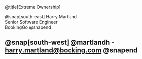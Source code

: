 @title[Extreme Ownership]

@snap[south-east]
<span class="smallText">
Harry Martland  
Senior Software Engineer  
BookingGo
</span>
@snapend

@snap[south-west]
@martlandh - harry.martland@booking.com
@snapend
---
